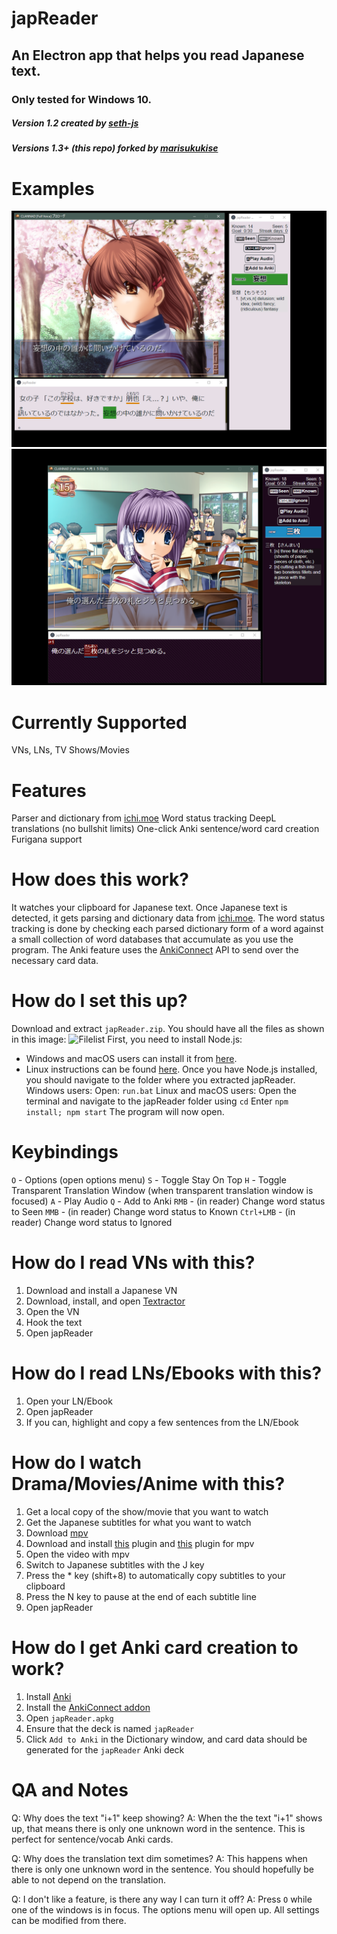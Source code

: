 # japReader
## An Electron app that helps you read Japanese text. 
### Only tested for Windows 10.
##### Version 1.2 created by [seth-js](https://github.com/seth-js)
##### Versions 1.3+ (this repo) forked by [marisukukise](https://github.com/marisukukise)


# Examples
![Example screenshot #1](images/example1.png)
![Example screenshot #2](images/example2.png)


# Currently Supported
VNs, LNs, TV Shows/Movies


# Features
Parser and dictionary from [ichi.moe](https://ichi.moe/cl/qr/?q=&r=kana)
Word status tracking
DeepL translations (no bullshit limits)
One-click Anki sentence/word card creation
Furigana support


# How does this work?
It watches your clipboard for Japanese text. Once Japanese text is detected, it gets parsing and dictionary data from [ichi.moe](https://ichi.moe/cl/qr/?q=&r=kana).
The word status tracking is done by checking each parsed dictionary form of a word against a small collection of word databases that accumulate as you use the program.
The Anki feature uses the [AnkiConnect](https://github.com/FooSoft/anki-connect) API to send over the necessary card data.


# How do I set this up?
Download and extract `japReader.zip`.
You should have all the files as shown in this image:
![Filelist](images/files.png)
First, you need to install Node.js:
-   Windows and macOS users can install it from
    [here](https://nodejs.org/en/download/).
-   Linux instructions can be found
    [here](https://nodejs.org/en/download/package-manager/).
Once you have Node.js installed, you should navigate to the folder where you extracted japReader.
Windows users: Open: `run.bat`
Linux and macOS users: Open the terminal and navigate to the japReader folder using `cd` Enter `npm install; npm start`
The program will now open.

# Keybindings
`O` - Options (open options menu)
`S` - Toggle Stay On Top
`H` - Toggle Transparent Translation Window (when transparent translation window is focused)
`A` - Play Audio
`Q` - Add to Anki
`RMB` - (in reader) Change word status to Seen
`MMB` - (in reader) Change word status to Known
`Ctrl+LMB` - (in reader) Change word status to Ignored


# How do I read VNs with this?
1.  Download and install a Japanese VN
2.  Download, install, and open
    [Textractor](https://github.com/Artikash/Textractor)
3.  Open the VN
4.  Hook the text
5.  Open japReader


# How do I read LNs/Ebooks with this?
1.  Open your LN/Ebook
2.  Open japReader
3.  If you can, highlight and copy a few sentences from the LN/Ebook


# How do I watch Drama/Movies/Anime with this?
1.  Get a local copy of the show/movie that you want to watch
2.  Get the Japanese subtitles for what you want to watch
3.  Download [mpv](https://mpv.io/)
4.  Download and install
    [this](https://github.com/Ben-Kerman/mpv-sub-scripts) plugin and
    [this](https://github.com/perogiue/mpv-scripts) plugin for mpv
5.  Open the video with mpv
6.  Switch to Japanese subtitles with the J key
7.  Press the \* key (shift+8) to automatically copy subtitles to your
    clipboard
8.  Press the N key to pause at the end of each subtitle line
9.  Open japReader


# How do I get Anki card creation to work?
1.  Install [Anki](https://apps.ankiweb.net/)
2.  Install the [AnkiConnect
    addon](https://ankiweb.net/shared/info/2055492159)
3.  Open `japReader.apkg`
4.  Ensure that the deck is named `japReader`
5.  Click `Add to Anki` in the Dictionary window, and card data should
    be generated for the `japReader` Anki deck


# QA and Notes
Q: Why does the text \"i+1\" keep showing?
A: When the the text \"i+1\" shows up, that means there is only one unknown word in the sentence. This is perfect for sentence/vocab Anki cards.

Q: Why does the translation text dim sometimes?
A: This happens when there is only one unknown word in the sentence. You should hopefully be able to not depend on the translation.

Q: I don\'t like a feature, is there any way I can turn it off?
A: Press `O` while one of the windows is in focus. The options menu will open up. All settings can be modified from there.